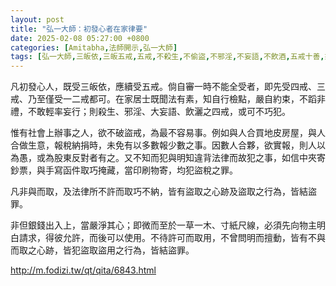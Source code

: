 ```yaml
---
layout: post
title: "弘一大師：初發心者在家律要"
date: 2025-02-08 05:27:00 +0800
categories: [Amitabha,法師開示,弘一大師]
tags: [弘一大師,三皈依,三皈五戒,五戒,不殺生,不偷盜,不邪淫,不妄語,不飲酒,五戒十善,戒律,因果,修行,持戒,布施,業力,強者先牽,重報輕受,因果定律,業報]
---
```


凡初發心人，既受三皈依，應續受五戒。倘自審一時不能全受者，即先受四戒、三戒、乃至僅受一二戒都可。在家居士既聞法有素，知自行檢點，嚴自約束，不蹈非禮，不敢輕率妄行；則殺生、邪淫、大妄語、飲灑之四戒，或可不巧犯。

惟有社會上辦事之人，欲不破盜戒，為最不容易事。例如與人合買地皮房屋，與人合做生意，報稅納捐時，未免有以多數報少數之事。因數人合夥，欲實報，則人以為愚，或為股東反對者有之。又不知而犯與明知違背法律而故犯之事，如信中夾寄鈔票，與手寫函件取巧掩藏，當印刷物寄，均犯盜稅之罪。

凡非與而取，及法律所不許而取巧不納，皆有盜取之心跡及盜取之行為，皆結盜罪。

非但銀錢出入上，當嚴淨其心；即微而至於一草一木、寸紙尺線，必須先向物主明白請求，得彼允許，而後可以使用。不待許可而取用，不曾問明而擅動，皆有不與而取之心跡，皆犯盜取盜用之行為，皆結盜罪。      

<http://m.fodizi.tw/qt/qita/6843.html>

